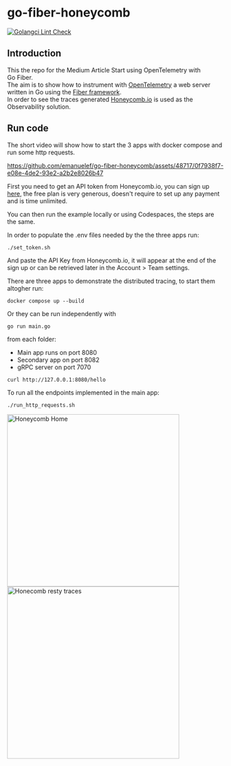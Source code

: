 # go-fiber-honeycomb

[![Golangci Lint Check](https://github.com/emanuelef/go-fiber-honeycomb/actions/workflows/golangci-lint.yml/badge.svg)](https://github.com/emanuelef/go-fiber-honeycomb/actions/workflows/golangci-lint.yml)

## Introduction

This the repo for the Medium Article Start using OpenTelemetry with Go Fiber.  
The aim is to show how to instrument with [OpenTelemetry](https://opentelemetry.io) a web server written in Go using the [Fiber framework](https://gofiber.io).  
In order to see the traces generated [Honeycomb.io](https://www.honeycomb.io) is used as the Observability solution.

## Run code

The short video will show how to start the 3 apps with docker compose and run some http requests.

https://github.com/emanuelef/go-fiber-honeycomb/assets/48717/0f7938f7-e08e-4de2-93e2-a2b2e8026b47

First you need to get an API token from Honeycomb.io, you can sign up [here](https://ui.honeycomb.io/signup), the free plan is very generous, doesn't require to set up any payment and is time unlimited.  

You can then run the example locally or using Codespaces, the steps are the same.  

In order to populate the .env files needed by the the three apps run:  
```shell
./set_token.sh
```

And paste the API Key from Honeycomb.io, it will appear at the end of the sign up or can be retrieved later in the Account > Team settings. 

There are three apps to demonstrate the distributed tracing, to start them altogher run:

```shell
docker compose up --build
```
Or they can be run independently with 
```shell
go run main.go
```
from each folder: 

- Main app runs on port 8080
- Secondary app on port 8082
- gRPC server on port 7070


```shell
curl http://127.0.0.1:8080/hello
```

To run all the endpoints implemented in the main app:
```shell
./run_http_requests.sh
```
<img width="400" alt="Honeycomb Home" src="https://github.com/emanuelef/go-fiber-honeycomb/assets/48717/86adce7b-332e-41e3-ba3a-720dd671c586">

<img width="400" alt="Honecomb resty traces" src="https://github.com/emanuelef/go-fiber-honeycomb/assets/48717/186a6c56-38f1-47c2-9792-fa98a20ef980">